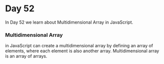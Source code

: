 # Day 52
In Day 52 we learn about Multidimensional Array in JavaScript.

### Multidimensional Array
in JavaScript can create a multidimensional array by defining an array of elements, where each element is also another array. Multidimensional array is an array of arrays.

